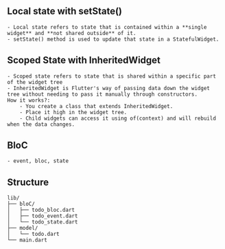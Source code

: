 ## Local state with setState()

    - Local state refers to state that is contained within a **single widget** and **not shared outside** of it.
    - setState() method is used to update that state in a StatefulWidget.

## Scoped State with InheritedWidget

    - Scoped state refers to state that is shared within a specific part of the widget tree
    - InheritedWidget is Flutter's way of passing data down the widget tree without needing to pass it manually through constructors.
    How it works?:
        - You create a class that extends InheritedWidget.
        - Place it high in the widget tree.
        - Child widgets can access it using of(context) and will rebuild when the data changes.

## BloC

    - event, bloc, state

## Structure

    lib/
    ├── bloC/
    │   ├── todo_bloc.dart
    │   ├── todo_event.dart
    │   └── todo_state.dart
    ├── model/
    │   └── todo.dart
    └── main.dart
